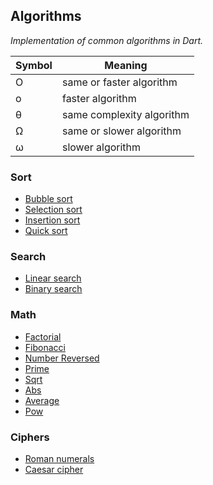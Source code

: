 Algorithms
----------
_Implementation of common algorithms in Dart._

| Symbol | Meaning |
| - | ------------------------ |
| O | same or faster algorithm |
| o | faster algorithm |
| θ | same complexity algorithm |
| Ω | same or slower algorithm |
| ω | slower algorithm |

### Sort
* [Bubble sort](https://github.com/heda7/algorithms/blob/master/sort/bubble_sort.dart)
* [Selection sort](https://github.com/heda7/algorithms/blob/master/sort/selection_sort.dart)
* [Insertion sort](https://github.com/heda7/algorithms/blob/master/sort/insertion_sort.dart)
* [Quick sort](https://github.com/heda7/algorithms/blob/master/sort/quick_sort.dart)

### Search
* [Linear search](https://github.com/heda7/algorithms/blob/master/search/linear_search.dart)
* [Binary search](https://github.com/heda7/algorithms/blob/master/search/binary_search.dart)

### Math
* [Factorial](https://github.com/heda7/algorithms/blob/master/math/factorial.dart)
* [Fibonacci](https://github.com/heda7/algorithms/blob/master/math/fibonacci.dart)
* [Number Reversed](https://github.com/heda7/algorithms/blob/master/math/number_reversed.dart)
* [Prime](https://github.com/heda7/algorithms/blob/master/math/prime.dart)
* [Sqrt](https://github.com/heda7/algorithms/blob/master/math/sqrt.dart)
* [Abs](https://github.com/heda7/algorithms/blob/master/math/abs.dart)
* [Average](https://github.com/heda7/algorithms/blob/master/math/average.dart)
* [Pow](https://github.com/heda7/algorithms/blob/master/math/pow.dart)

### Ciphers
* [Roman numerals](https://github.com/heda7/algorithms/blob/master/ciphers/roman_numerals.dart)
* [Caesar cipher](https://github.com/heda7/algorithms/blob/master/ciphers/caesar_cipher.dart)

